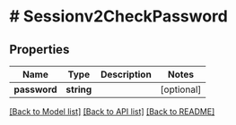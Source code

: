 # # Sessionv2CheckPassword

## Properties

Name | Type | Description | Notes
------------ | ------------- | ------------- | -------------
**password** | **string** |  | [optional]

[[Back to Model list]](../../README.md#models) [[Back to API list]](../../README.md#endpoints) [[Back to README]](../../README.md)

